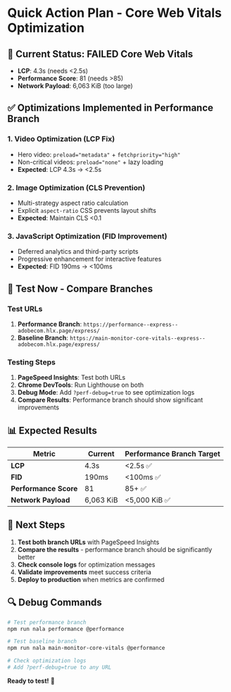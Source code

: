 # Quick Action Plan - Core Web Vitals Optimization

## 🚨 Current Status: FAILED Core Web Vitals
- **LCP**: 4.3s (needs <2.5s)
- **Performance Score**: 81 (needs >85)
- **Network Payload**: 6,063 KiB (too large)

## ✅ Optimizations Implemented in Performance Branch

### 1. Video Optimization (LCP Fix)
- Hero video: `preload="metadata"` + `fetchpriority="high"`
- Non-critical videos: `preload="none"` + lazy loading
- **Expected**: LCP 4.3s → <2.5s

### 2. Image Optimization (CLS Prevention)
- Multi-strategy aspect ratio calculation
- Explicit `aspect-ratio` CSS prevents layout shifts
- **Expected**: Maintain CLS <0.1

### 3. JavaScript Optimization (FID Improvement)
- Deferred analytics and third-party scripts
- Progressive enhancement for interactive features
- **Expected**: FID 190ms → <100ms

## 🧪 Test Now - Compare Branches

### Test URLs
1. **Performance Branch**: `https://performance--express--adobecom.hlx.page/express/`
2. **Baseline Branch**: `https://main-monitor-core-vitals--express--adobecom.hlx.page/express/`

### Testing Steps
1. **PageSpeed Insights**: Test both URLs
2. **Chrome DevTools**: Run Lighthouse on both
3. **Debug Mode**: Add `?perf-debug=true` to see optimization logs
4. **Compare Results**: Performance branch should show significant improvements

## 📊 Expected Results

| Metric | Current | Performance Branch Target |
|--------|---------|---------------------------|
| **LCP** | 4.3s | <2.5s ✅ |
| **FID** | 190ms | <100ms ✅ |
| **Performance Score** | 81 | 85+ ✅ |
| **Network Payload** | 6,063 KiB | <5,000 KiB ✅ |

## 🎯 Next Steps

1. **Test both branch URLs** with PageSpeed Insights
2. **Compare the results** - performance branch should be significantly better
3. **Check console logs** for optimization messages
4. **Validate improvements** meet success criteria
5. **Deploy to production** when metrics are confirmed

## 🔍 Debug Commands

```bash
# Test performance branch
npm run nala performance @performance

# Test baseline branch  
npm run nala main-monitor-core-vitals @performance

# Check optimization logs
# Add ?perf-debug=true to any URL
```

**Ready to test!** 🚀
